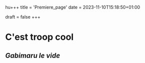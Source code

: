 hu+++
title = 'Premiere_page'
date = 2023-11-10T15:18:50+01:00

draft = false
+++
# C'est troop cool
## *Gabimaru le vide*
